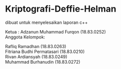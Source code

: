 # Kriptografi-Deffie-Helman
dibuat untuk menyelesaikan laporan c++

Ketua : Adzanun Muhammad Furqon (18.83.0252) <br>
Anggota Kelompok: <br>

Rafliq Ramadhan             (18.83.0263) <br>
Fitriana Budhi Permatasari  (18.83.0210) <br>
Rivan Ardiansyah            (18.83.0249) <br>
Muhammad Burhanudin         (18.83.0272)
